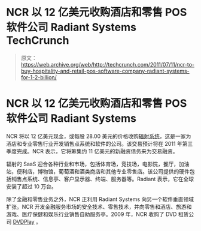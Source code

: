 # NCR 以 12 亿美元收购酒店和零售 POS 软件公司 Radiant Systems TechCrunch

> 原文：<https://web.archive.org/web/http://techcrunch.com/2011/07/11/ncr-to-buy-hospitality-and-retail-pos-software-company-radiant-systems-for-1-2-billion/>

# NCR 以 12 亿美元收购酒店和零售 POS 软件公司 Radiant Systems

NCR 将以 12 亿美元现金，或每股 28.00 美元的价格收购[辐射系统](https://web.archive.org/web/20230203155158/http://www.radiantsystems.com/)，这是一家为酒店和专业零售行业开发销售点系统和软件的公司。该交易预计将在 2011 年第三季度完成。NCR 表示，它将筹集约 11 亿美元的新融资债务来为交易融资。

辐射的 SaaS 迎合各种行业和市场，包括体育场，竞技场，电影院，餐厅，加油站，便利店，博物馆，葡萄酒和酒类商店和其他专业零售店。该公司提供的硬件包括销售点系统、信息亭、客户显示器、终端、服务器等。Radiant 表示，它在全球安装了超过 10 万台。

除了金融和零售业务之外，NCR 正利用 Radiant Systems 向另一个软件垂直领域扩张。NCR 开发金融服务市场的安全技术、零售技术，并向零售和酒店、旅游和游戏、医疗保健和娱乐行业销售自助服务亭。2009 年，NCR 收购了 DVD 租赁公司 [DVDPlay](https://web.archive.org/web/20230203155158/http://blogs.barrons.com/techtraderdaily/2009/12/10/ncr-acquires-dvd-kiosk-company-dvdplay/) 。